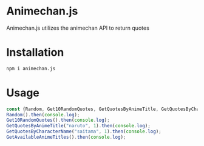 # Animechan.js
 Animechan.js utilizes the animechan API to return quotes

# Installation
```bash
npm i animechan.js
```

# Usage
```javascript
const {Random, Get10RandomQuotes, GetQuotesByAnimeTitle, GetQuotesByCharacterName, GetAvailableAnimeTitles} = require("animechan.js");
Random().then(console.log);
Get10RandomQuotes().then(console.log);
GetQuotesByAnimeTitle("naruto", 1).then(console.log);
GetQuotesByCharacterName("saitama", 1).then(console.log);
GetAvailableAnimeTitles().then(console.log);
```